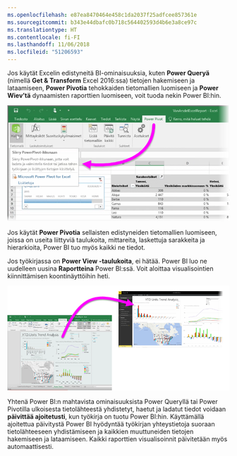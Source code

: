 ```yaml
---
ms.openlocfilehash: e87ea8470464e458c1da2037f25adfcee857361e
ms.sourcegitcommit: b343e44dbafc0b718c564402593d4b6e3a8ce97c
ms.translationtype: HT
ms.contentlocale: fi-FI
ms.lasthandoff: 11/06/2018
ms.locfileid: "51206593"
---
```

Jos käytät Excelin edistyneitä BI-ominaisuuksia, kuten **Power Queryä** (nimellä **Get & Transform** Excel 2016:ssa) tietojen hakemiseen ja lataamiseen, **Power Pivotia** tehokkaiden tietomallien luomiseen ja **Power Wiev’tä** dynaamisten raporttien luomiseen, voit tuoda nekin Power BI:hin.

![](media/5-3-import-powerpivot-powerview/5-3_1.png)

Jos käytät **Power Pivotia** sellaisten edistyneiden tietomallien luomiseen, joissa on useita liittyviä taulukoita, mittareita, laskettuja sarakkeita ja hierarkioita, Power BI tuo myös kaikki ne tiedot.

Jos työkirjassa on **Power View -taulukoita**, ei hätää. Power BI luo ne uudelleen uusina **Raportteina** Power BI:ssä. Voit aloittaa visualisointien kiinnittämisen koontinäyttöihin heti.

![](media/5-3-import-powerpivot-powerview/5-3_2.png)

Yhtenä Power BI:n mahtavista ominaisuuksista Power Queryllä tai Power Pivotilla ulkoisesta tietolähteestä yhdistetyt, haetut ja ladatut tiedot voidaan **päivittää ajoitetusti**, kun työkirja on tuotu Power BI:hin. Käyttämällä ajoitettua päivitystä Power BI hyödyntää työkirjan yhteystietoja suoraan tietolähteeseen yhdistämiseen ja kaikkien muuttuneiden tietojen hakemiseen ja lataamiseen. Kaikki raporttien visualisoinnit päivitetään myös automaattisesti.

